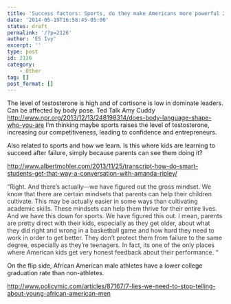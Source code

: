 ```yaml
---
title: 'Success factors: Sports, do they make Americans more powerful 2'
date: '2014-05-19T16:58:45-05:00'
status: draft
permalink: '/?p=2126'
author: 'ES Ivy'
excerpt: ''
type: post
id: 2126
category:
    - Other
tag: []
post_format: []
---
```

The level of testosterone is high and of cortisone is low in dominate leaders. Can be affected by body pose. Ted Talk Amy Cuddy <http://www.npr.org/2013/12/13/248198314/does-body-language-shape-who-you-are> I’m thinking maybe sports raises the level of testosterone, increasing our competitiveness, leading to confidence and entrepreneurs.

Also related to sports and how we learn. Is this where kids are learning to succeed after failure, simply because parents can see them doing it?

<http://www.albertmohler.com/2013/11/25/transcript-how-do-smart-students-get-that-way-a-conversation-with-amanda-ripley/>

<span style="color: #3a3a3a;">“Right. And there’s actually—we have figured out the gross mindset. We know that there are certain mindsets that parents can help their children cultivate. This may be actually easier in some ways than cultivating academic skills. These mindsets can help them thrive for their entire lives. And we have this down for sports. We have figured this out. I mean, parents are pretty direct with their kids, especially as they get older, about what they did right and wrong in a basketball game and how hard they need to work in order to get better. They don’t protect them from failure to the same degree, especially as they’re teenagers. In fact, its one of the only places where American kids get very honest feedback about their performance. “</span>

On the flip side, African American male athletes have a lower college graduation rate than non-athletes.

<http://www.policymic.com/articles/87167/7-lies-we-need-to-stop-telling-about-young-african-american-men>